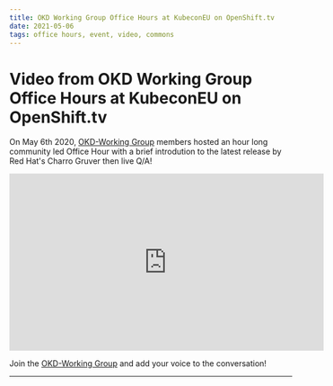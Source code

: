 ```yaml
---
title: OKD Working Group Office Hours at KubeconEU on OpenShift.tv
date: 2021-05-06
tags: office hours, event, video, commons
---
```


# Video from OKD Working Group Office Hours at KubeconEU on OpenShift.tv 

On May 6th 2020, [OKD-Working Group](https://groups.google.com/g/okd-wg) members hosted an hour long community led Office Hour with a brief introdution to the latest release by Red Hat's Charro Gruver then live Q/A!

<iframe width="560" height="315" src="https://www.youtube.com/embed/2WV4jtTs9Bg?start=45" title="YouTube video player" frameborder="0" allow="accelerometer; autoplay; clipboard-write; encrypted-media; gyroscope; picture-in-picture" allowfullscreen></iframe>

Join the [OKD-Working Group](https://groups.google.com/g/okd-wg) and add your voice to the conversation!

------
